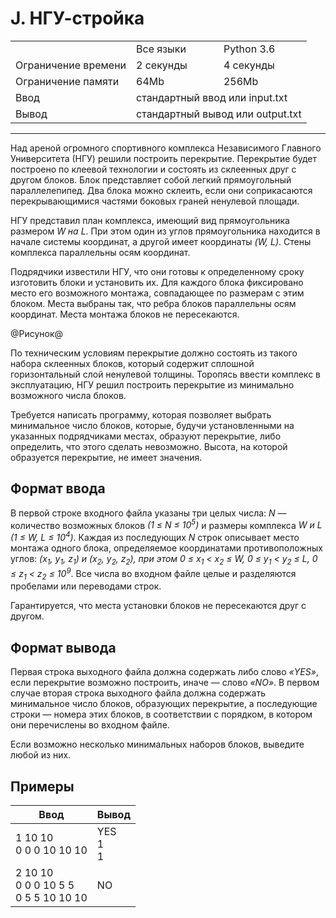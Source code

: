 # J. НГУ-стройка

<table>
  <tr>
  <td></td>
    <td>Все языки</td>
    <td>Python 3.6</td>
  </tr>
  <tr>
  	<td>Ограничение времени</td>
  	<td>2 секунды</td>
    <td>4 секунды</td>
  </tr>
  <tr>
  	<td>Ограничение памяти</td>
  	<td>64Mb</td>
    <td>256Mb</td>
  </tr>
  <tr>
  	<td>Ввод</td>
  	<td colspan = "2">стандартный ввод или input.txt</td>
  </tr>
  <tr>
  	<td>Вывод</td>
  	<td colspan = "2">стандартный вывод или output.txt</td>
  </tr>
</table>

---
Над ареной огромного спортивного комплекса Независимого Главного Университета (НГУ) решили построить перекрытие. Перекрытие будет построено по клеевой технологии и состоять из склеенных друг с другом блоков. Блок представляет собой легкий прямоугольный параллелепипед. Два блока можно склеить, если они соприкасаются перекрывающимися частями боковых граней ненулевой площади.

НГУ представил план комплекса, имеющий вид прямоугольника размером *W на L*. При этом один из углов прямоугольника находится в начале системы координат, а другой имеет координаты *(W, L)*. Стены комплекса параллельны осям координат.

Подрядчики известили НГУ, что они готовы к определенному сроку изготовить блоки и установить их. Для каждого блока фиксировано место его возможного монтажа, совпадающее по размерам с этим блоком. Места выбраны так, что ребра блоков параллельны осям координат. Места монтажа блоков не пересекаются.

@Рисунок@

По техническим условиям перекрытие должно состоять из такого набора склеенных блоков, который содержит сплошной горизонтальный слой ненулевой толщины. Торопясь ввести комплекс в эксплуатацию, НГУ решил построить перекрытие из минимально возможного числа блоков.

Требуется написать программу, которая позволяет выбрать минимальное число блоков, которые, будучи установленными на указанных подрядчиками местах, образуют перекрытие, либо определить, что этого сделать невозможно. Высота, на которой образуется перекрытие, не имеет значения.

## Формат ввода

В первой строке входного файла указаны три целых числа: *N* — количество возможных блоков *(1 ≤ N ≤ 10<sup>5</sup>)* и размеры комплекса *W и L (1 ≤ W, L ≤ 10<sup>4</sup>)*. Каждая из последующих *N* строк описывает место монтажа одного блока, определяемое координатами противоположных углов: *(x<sub>1</sub>, y<sub>1</sub>, z<sub>1</sub>) и (x<sub>2</sub>, y<sub>2</sub>, z<sub>2</sub>), при этом 0 ≤ x<sub>1</sub> < x<sub>2</sub> ≤ W, 0 ≤ y<sub>1</sub> < y<sub>2</sub> ≤ L, 0 ≤ z<sub>1</sub> < z<sub>2</sub> ≤ 10<sup>9</sup>*. Все числа во входном файле целые и разделяются пробелами или переводами строк.

Гарантируется, что места установки блоков не пересекаются друг с другом.

## Формат вывода

Первая строка выходного файла должна содержать либо слово *«YES»*, если перекрытие возможно построить, иначе — слово *«NO»*. В первом случае вторая строка выходного файла должна содержать минимальное число блоков, образующих перекрытие, а последующие строки — номера этих блоков, в соответствии с порядком, в котором они перечислены во входном файле.

Если возможно несколько минимальных наборов блоков, выведите любой из них.

## Примеры

|Ввод|Вывод|
|---|---|
|1 10 10<br>0 0 0 10 10 10|YES<br>1<br>1|
|2 10 10<br>0 0 0 10 5 5<br>0 5 5 10 10 10|NO|
